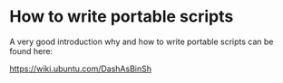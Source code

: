 # How to write portable scripts

A very good introduction why and how to write portable scripts can be found here:

https://wiki.ubuntu.com/DashAsBinSh

